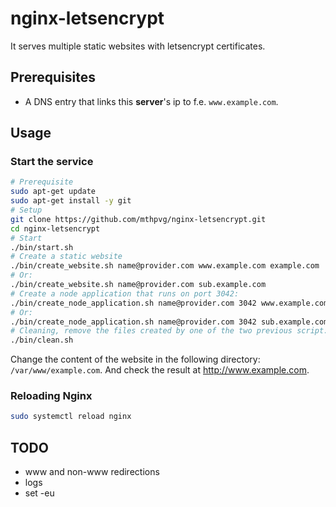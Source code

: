 # nginx-letsencrypt

It serves multiple static websites with letsencrypt certificates.

## Prerequisites
- A DNS entry that links this **server**'s ip to f.e. `www.example.com`.

## Usage

### Start the service

```bash
# Prerequisite
sudo apt-get update
sudo apt-get install -y git
# Setup
git clone https://github.com/mthpvg/nginx-letsencrypt.git
cd nginx-letsencrypt
# Start
./bin/start.sh
# Create a static website
./bin/create_website.sh name@provider.com www.example.com example.com
# Or:
./bin/create_website.sh name@provider.com sub.example.com
# Create a node application that runs on port 3042:
./bin/create_node_application.sh name@provider.com 3042 www.example.com example.com
# Or:
./bin/create_node_application.sh name@provider.com 3042 sub.example.com
# Cleaning, remove the files created by one of the two previous script:
./bin/clean.sh
```
Change the content of the website in the following directory: `/var/www/example.com`. And check the result at http://www.example.com.

### Reloading Nginx
```bash
sudo systemctl reload nginx
```

## TODO
- www and non-www redirections
- logs
- set -eu
